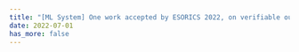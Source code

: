 ```yaml
---
title: "[ML System] One work accepted by ESORICS 2022, on verifiable out-sourced ML training."
date: 2022-07-01
has_more: false
---
```


